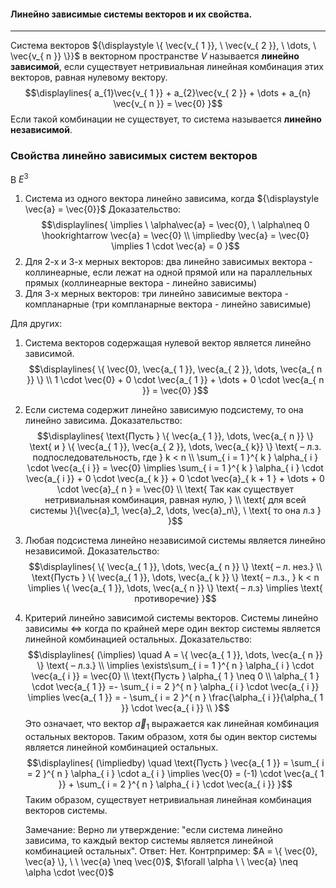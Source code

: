 #### Линейно зависимые системы векторов и их свойства.
---
Система векторов ${\displaystyle \{ \vec{v_{ 1 }}, \ \vec{v_{ 2 }}, \ \dots, \ \vec{v_{ n }} \}}$ в векторном пространстве ${\displaystyle V}$ называется **линейно зависимой**, если существует нетривиальная линейная комбинация этих векторов, равная нулевому вектору. 
$$\displaylines{
a_{1}\vec{v_{ 1 }} + a_{2}\vec{v_{ 2 }} + \dots  + a_{n} \vec{v_{ n }} = \vec{0} 
}$$
Если такой комбинации не существует, то система называется **линейно независимой**.

### Свойства линейно зависимых систем векторов
В ${\displaystyle E^{ 3 }}$
1. Система из одного вектора линейно зависима, когда ${\displaystyle \vec{a} = \vec{0}}$
        Доказательство: 
$$\displaylines{
\implies  \ \alpha\vec{a} = \vec{0}, \   \alpha\neq 0 \hookrightarrow \vec{a} = \vec{0} \\
\impliedby  \vec{a} = \vec{0} \implies  1 \cdot  \vec{a} = 0 
}$$
2.  Для 2-х и 3-х мерных векторов: два линейно зависимых вектора - коллинеарные, если лежат на одной прямой или на параллельных прямых (коллинеарные вектора - линейно зависимы)
3.  Для 3-х мерных векторов: три линейно зависимые вектора - компланарные (три компланарные вектора - линейно зависимые)

Для других:
1. Система векторов содержащая нулевой вектор является линейно зависимой. 
$$\displaylines{
\{ \vec{0}, \vec{a_{ 1 }}, \vec{a_{ 2 }}, \dots, \vec{a_{ n }} \} \\ 
1 \cdot \vec{0} + 0 \cdot \vec{a_{ 1 }} + \dots + 0 \cdot \vec{a_{ n }} = \vec{0}
}$$
2. Если система содержит линейно зависимую подсистему, то она линейно зависима. 
        Доказательство:
$$\displaylines{
\text{Пусть } \{ \vec{a_{ 1 }}, \dots, \vec{a_{ n }} \} \text{ и } \{ \vec{a_{ 1 }}, \vec{a_{ 2 }}, \dots, \vec{a_{ k}} \} \text{ –  л.з. подпоследовательность, где } k < n \\ 
\sum_{ i = 1 }^{ k } \alpha_{ i } \cdot \vec{a_{ i }} = \vec{0} \implies \sum_{ i = 1 }^{ k } \alpha_{ i } \cdot \vec{a_{ i }} + 0 \cdot \vec{a_{ k }} + 0 \cdot \vec{a}_{ k + 1 } + \dots + 0 \cdot \vec{a}_{ n } = \vec{0} \\
\text{ Так как существует нетривиальная комбинация, равная нулю, } \\
\text{ для всей системы }\{\vec{a}_1, \vec{a}_2, \dots, \vec{a}_n\}, \ \text{ то она л.з }
}$$
3. Любая подсистема линейно независимой системы является линейно независимой. 
        Доказательство:
$$\displaylines{
\{ \vec{a_{ 1 }}, \dots, \vec{a_{ n }} \} \text{ – л. нез.} \\ 
\text{Пусть } \{ \vec{a_{ 1 }}, \dots, \vec{a_{ k }} \} \text{ – л.з., } k < n \implies \{ \vec{a_{ 1 }}, \dots, \vec{a_{ n }} \} \text{ – л.з} \implies \text{ противоречие} 
}$$
4. Критерий линейно зависимой системы векторов. Системы линейно зависимы $\iff$ когда по крайней мере один вектор системы является линейной комбинацией остальных. 
        Доказательство:
$$\displaylines{
(\implies)  \quad A = \{ \vec{a_{ 1 }}, \dots, \vec{a_{ n }} \} \text{ – л.з.} \\
\implies \exists\sum_{ i = 1 }^{ n } \alpha_{ i } \cdot \vec{a_{ i }} = \vec{0} \\ 
\text{Пусть } \alpha_{ 1  } \neq 0 \\ 
\alpha_{ 1 } \cdot \vec{a_{ 1 }} =- \sum_{ i = 2 }^{ n } \alpha_{ i } \cdot \vec{a_{ i }} \implies \vec{a_{ 1 }} = - \sum_{ i = 2 }^{ n } \frac{\alpha_{ i }}{\alpha_{ 1 }} \cdot \vec{a_{ i }} \\ 
}$$
    Это означает, что вектор ${\displaystyle \vec{a}_{1}}$ выражается как линейная комбинация остальных векторов. Таким образом, хотя бы один вектор системы является линейной комбинацией остальных.
$$\displaylines{
(\impliedby)  \quad  \text{Пусть } \vec{a_{ 1 }} = \sum_{ i = 2 }^{ n } \alpha_{ i } \cdot a_{ i } \implies \vec{0} = (-1) \cdot \vec{a_{ 1 }} + \sum_{ i = 2 }^{ n } \alpha_{ i } \cdot \vec{a_{ i }}
}$$
    Таким образом, существует нетривиальная линейная комбинация векторов системы.

    Замечание: Верно ли утверждение: "если система линейно зависима, то каждый вектор системы является линейной комбинацией остальных". 
    Ответ: Нет. 
    Контрпример: $A = \{ \vec{0}, \vec{a} \}, \ \ \vec{a} \neq \vec{0}$, $\forall \alpha \ \ \vec{a} \neq \alpha \cdot \vec{0}$ 
